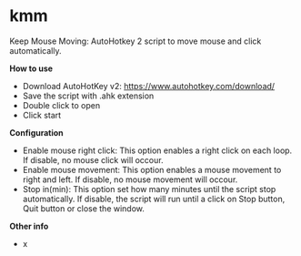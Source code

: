 # kmm
Keep Mouse Moving: AutoHotkey 2 script to move mouse and click automatically.

**How to use**
- Download AutoHotKey v2: https://www.autohotkey.com/download/
- Save the script with .ahk extension
- Double click to open
- Click start

**Configuration**
- Enable mouse right click: This option enables a right click on each loop. If disable, no mouse click will occour.
- Enable mouse movement: This option enables a mouse movement to right and left. If disable, no mouse movement will occour.
- Stop in(min): This option set how many minutes until the script stop automatically. If disable, the script will run until a click on Stop button, Quit button or close the window.

**Other info**
- x



